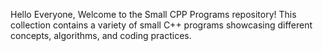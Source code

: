 
Hello Everyone,
      Welcome to the Small CPP Programs repository! This collection contains a variety of small C++ programs showcasing different concepts, algorithms, and coding practices.
